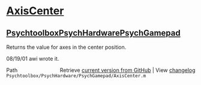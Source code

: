 # [AxisCenter](AxisCenter)
## [Psychtoolbox](Psychtoolbox)[PsychHardware](PsychHardware)[PsychGamepad](PsychGamepad)

Returns the value for axes in the center position.  
  
  
08/19/01  awi     wrote it.     




<div class="code_header" style="text-align:right;">
  <span style="float:left;">Path&nbsp;&nbsp;</span> <span class="counter">Retrieve <a href=
  "https://raw.github.com/Psychtoolbox-3/Psychtoolbox-3/beta/Psychtoolbox/PsychHardware/PsychGamepad/AxisCenter.m">current version from GitHub</a> | View <a href=
  "https://github.com/Psychtoolbox-3/Psychtoolbox-3/commits/beta/Psychtoolbox/PsychHardware/PsychGamepad/AxisCenter.m">changelog</a></span>
</div>
<div class="code">
  <code>Psychtoolbox/PsychHardware/PsychGamepad/AxisCenter.m</code>
</div>

